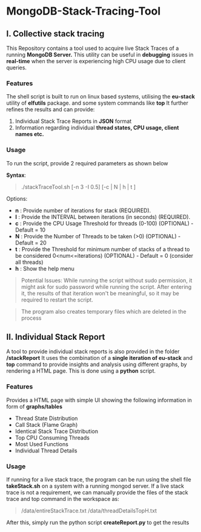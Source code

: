# MongoDB-Stack-Tracing-Tool
## I.  Collective stack tracing
This Repository contains a tool used to acquire live Stack Traces of a running **MongoDB Server.**
This utility can be useful in **debugging** issues in **real-time** when the server is experiencing high CPU usage due to client queries. 


### Features

The shell script is built to run on linux based systems, utilising the **eu-stack** utility of **elfutils** package. and some system commands like **top** 
It further refines the results and can provide:
  1) Individual Stack Trace Reports in **JSON** format
  2) Information regarding individual **thread states, CPU usage, client names etc.**

### Usage

To run the script, provide 2 required parameters as shown below

**Syntax**: 
> ./stackTraceTool.sh [-n 3 -I 0.5] [-c | N | h | t ]

Options:

 - **n**  : Provide number of iterations for stack (REQUIRED).
 - **I**     :  Provide the INTERVAL between iterations (in seconds) (REQUIRED).
 - **c**  :     Provide the CPU Usage Threshold for threads (0-100) (OPTIONAL) - Default = 10
 - **N**  :    Provide the Number of Threads to be taken (>0) (OPTIONAL) - Default = 20
 - **t**   :  Provide the Threshold for minimum number of stacks of a thread to be considered 0<num<=iterations) (OPTIONAL) - Default = 0 (consider all threads)
 - **h**   :   Show the help menu

>Potential Issues: 
While running the script without sudo permission, it might ask for sudo password while running the script. After entering it, the results of that iteration won't be meaningful, so it may be required to restart the script.

> The program also creates temporary files which are deleted in the process

## II. Individual Stack Report
A tool to provide individual stack reports is also provided in the folder **/stackReport**
It uses the combination of a **single iteration of eu-stack** and **top** command to provide insights and analysis using different graphs, by rendering a HTML page. This is done using a **python** script.

### Features
Provides a HTML page with simple UI showing the following information in form of **graphs/tables**

 - Thread State Distribution
 - Call Stack (Flame Graph)
 - Identical Stack Trace Distribution
 - Top CPU Consuming Threads
 - Most Used Functions
 - Individual Thread Details

### Usage
If running for a live stack trace, the program can be run using the shell file **takeStack.sh** on a system with a running mongod server. 
If a live stack trace is not a requirement, we can manually provide the files of the stack trace and top command in the workspace as: 
> /data/entireStackTrace.txt
> /data/threadDetailsTopH.txt

After this, simply run the python script **createReport.py** to get the results
